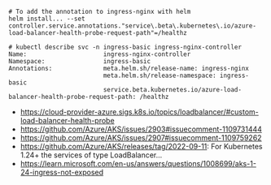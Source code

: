 ```
# To add the annotation to ingress-nginx with helm
helm install... --set controller.service.annotations."service\.beta\.kubernetes\.io/azure-load-balancer-health-probe-request-path"=/healthz

# kubectl describe svc -n ingress-basic ingress-nginx-controller
Name:                     ingress-nginx-controller
Namespace:                ingress-basic
Annotations:              meta.helm.sh/release-name: ingress-nginx
                          meta.helm.sh/release-namespace: ingress-basic
                          service.beta.kubernetes.io/azure-load-balancer-health-probe-request-path: /healthz
```
                          
- https://cloud-provider-azure.sigs.k8s.io/topics/loadbalancer/#custom-load-balancer-health-probe
- https://github.com/Azure/AKS/issues/2903#issuecomment-1109731444
- https://github.com/Azure/AKS/issues/2907#issuecomment-1109759262
- https://github.com/Azure/AKS/releases/tag/2022-09-11: For Kubernetes 1.24+ the services of type LoadBalancer...
- https://learn.microsoft.com/en-us/answers/questions/1008699/aks-1-24-ingress-not-exposed
